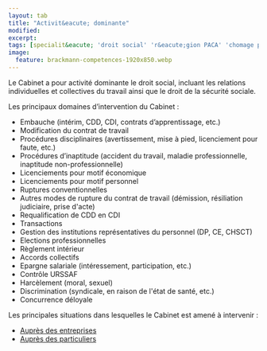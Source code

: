 ```yaml
---
layout: tab
title: "Activit&eacute; dominante"
modified:
excerpt:
tags: [specialit&eacute; 'droit social' 'r&eacute;gion PACA' 'chomage partiel' Cannes Grasse Antibes Valbonne Mougins Biot Vallauris Sophia Antipolis Nice]
image:
  feature: brackmann-competences-1920x850.webp
---
```


Le Cabinet a pour activit&eacute; dominante le droit social, incluant les relations individuelles et collectives du travail ainsi que le droit de la s&eacute;curit&eacute; sociale.

Les principaux domaines d&rsquo;intervention du Cabinet :

- Embauche (int&eacute;rim, CDD, CDI, contrats d&rsquo;apprentissage, etc.)
- Modification du contrat de travail 
- Proc&eacute;dures disciplinaires (avertissement, mise &agrave; pied, licenciement pour faute, etc.)
- Proc&eacute;dures d&rsquo;inaptitude (accident du travail, maladie professionnelle, inaptitude non-professionnelle)
- Licenciements pour motif &eacute;conomique
- Licenciements pour motif personnel
- Ruptures conventionnelles
- Autres modes de rupture du contrat de travail (d&eacute;mission, r&eacute;siliation judiciaire, prise d'acte)
- Requalification de CDD en CDI
- Transactions
- Gestion des institutions repr&eacute;sentatives du personnel (DP, CE, CHSCT)
- Elections professionnelles
- R&egrave;glement int&eacute;rieur
- Accords collectifs
- Epargne salariale (int&eacute;ressement, participation, etc.)
- Contr&ocirc;le URSSAF
- Harc&egrave;lement (moral, sexuel)
- Discrimination (syndicale, en raison de l'&eacute;tat de sant&eacute;, etc.) 
- Concurrence d&eacute;loyale

Les principales situations dans lesquelles le Cabinet est amen&eacute; &agrave; intervenir :

- <a href="{{ site.url }}/entreprises/" >Aupr&egrave;s des entreprises</a>
- <a href="{{ site.url }}/particuliers/" >Aupr&egrave;s des particuliers</a>
